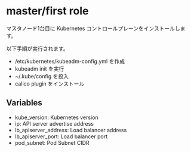 # master/first role

マスタノード1台目に Kubernetes コントロールプレーンをインストールします。

以下手順が実行されます。

* /etc/kubernetes/kubeadm-config.yml を作成
* kubeadm init を実行
* ~/.kube/config を投入
* calico plugin をインストール

## Variables

* kube_version: Kubernetes version
* ip: API server advertise address
* lb_apiserver_address: Load balancer address
* lb_apiserver_port: Load balancer port
* pod_subnet: Pod Subnet CIDR


